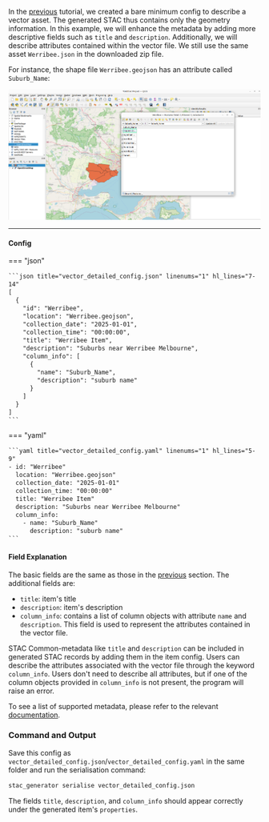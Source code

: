 In the [previous](./vector_geometry.md) tutorial, we created a bare minimum config to describe a vector asset. The generated STAC thus contains only the geometry information. In this example, we will enhance the metadata by adding more descriptive fields such as `title` and `description`. Additionally, we will describe attributes contained within the vector file. We still use the same asset `Werribee.json` in the downloaded zip file.

For instance, the shape file `Werribee.geojson` has an attribute called `Suburb_Name`:

![](images/quick_start_Werribee_Attribute.png)

---

#### Config

=== "json"

    ```json title="vector_detailed_config.json" linenums="1" hl_lines="7-14"
    [
      {
        "id": "Werribee",
        "location": "Werribee.geojson",
        "collection_date": "2025-01-01",
        "collection_time": "00:00:00",
        "title": "Werribee Item",
        "description": "Suburbs near Werribee Melbourne",
        "column_info": [
          {
            "name": "Suburb_Name",
            "description": "suburb name"
          }
        ]
      }
    ]
    ```
=== "yaml"

    ```yaml title="vector_detailed_config.yaml" linenums="1" hl_lines="5-9"
    - id: "Werribee"
      location: "Werribee.geojson"
      collection_date: "2025-01-01"
      collection_time: "00:00:00"
      title: "Werribee Item"
      description: "Suburbs near Werribee Melbourne"
      column_info:
        - name: "Suburb_Name"
          description: "suburb name"
    ```

#### Field Explanation

The basic fields are the same as those in the [previous](./vector_geometry.md) section. The additional fields are:

- `title`: item's title
- `description`: item's description
- `column_info`: contains a list of column objects with attribute `name` and `description`. This field is used
to represent the attributes contained in the vector file.

STAC Common-metadata like `title` and `description` can be included in generated STAC records by adding them in the item config. Users can describe the attributes associated with the vector file through the keyword `column_info`. Users don't need to describe all attributes, but if one of the column objects provided in `column_info` is not present, the program will raise an error.

To see a list of supported metadata, please refer to the relevant [documentation]().

### Command and Output

Save this config as `vector_detailed_config.json`/`vector_detailed_config.yaml` in the same folder and run the serialisation command:

```bash
stac_generator serialise vector_detailed_config.json
```

The fields `title`, `description`, and `column_info` should appear correctly under the generated item's `properties`.
